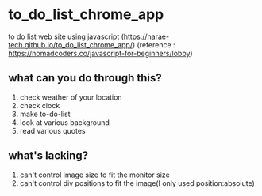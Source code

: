 # to_do_list_chrome_app
to do list web site using javascript (https://narae-tech.github.io/to_do_list_chrome_app/)
(reference : https://nomadcoders.co/javascript-for-beginners/lobby)

## what can you do through this?
1. check weather of your location
2. check clock 
3. make to-do-list
4. look at various background
5. read various quotes

## what's lacking?
1. can't control image size to fit the monitor size
2. can't control div positions to fit the image(I only used position:absolute)
